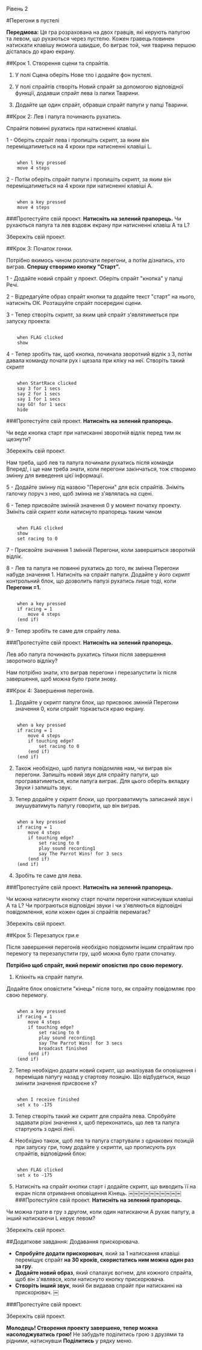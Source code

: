 Рівень 2

#Перегони в пустелі

__Передмова:__
Ця гра розрахована на двох гравців, які керують папугою та левом, що рухаються через пустелю. Кожен гравець повинен натискати клавішу якомога швидше, бо виграє той, чия тварина першою дісталась до краю екрану.


##Крок 1.  Створення сцени та спрайтів.

1.  У полі Сцена оберіть Нове тло і додайте фон пустелі.  

2. У полі спрайтів створіть Новий спрайт за допомогою відповідної функції, додавши спрайт лева із папки Тварини.

3. Додайте ще один спрайт, обравши спрайт папуги у папці Тварини.



##Крок 2: Лев і папуга починають рухатись.


Спрайти повинні рухатись при натисненні клавіші.


1 - Оберіть спрайт лева і пропишіть скрипт, за яким він переміщатиметься на 4 кроки при натисненні клавіші L.

```scratch

	when l key pressed
	move 4 steps
```
2 - Потім оберіть спрайт папуги і пропишіть скрипт, за яким він переміщатиметься на 4 кроки при натисненні клавіші А.

```scratch

	when a key pressed
	move 4 steps
```

###Протестуйте свій проект.
__Натисніть на зелений прапорець.__ 
Чи рухаються папуга та лев вздовж екрану при натисненні клавіш А та L?

Збережіть свій проект.


##Крок 3: Початок гонки.

Потрібно якимось чином розпочати перегони, а потім дізнатись, хто виграв.  __Спершу створимо кнопку "Старт".__

1 - Додайте новий спрайт у проект. Оберіть спрайт "кнопка" у папці Речі.

2 - Відредагуйте образ спрайт кнопки та додайте текст "старт" на нього, натисніть ОК. Розташуйте спрайт  посередині сцени.

3 - Тепер створіть скрипт, за яким цей спрайт з'являтиметься при запуску проекта:

```scratch

	when FLAG clicked
	show
```

4 - Тепер зробіть так, щоб кнопка, починала зворотний відлік з 3, потім давала команду почати рух і щезала при кліку на неї.  Створіть такий скрипт

```scratch

	when StartRace clicked
	say 3 for 1 secs
	say 2 for 1 secs
	say 1 for 1 secs
	say GO! for 1 secs
	hide
```

###Протестуйте свій проект.
__Натисніть на зелений прапорець.__

Чи веде кнопка старт при натисканні зворотній відлік перед тим як щезнути?

Збережіть свій проект.

Нам треба, щоб лев та папуга починали рухатись після команди Вперед!, і ще нам треба знати, коли перегони закінчаться, тож створимо змінну для виведення цієї інформації.

5 - Додайте змінну під назвою "Перегони" для всіх спрайтів.  Зніміть галочку поруч з нею, щоб змінна не з'являлась на сцені.

6 - Тепер присвойте змінній значення 0 у момент початку проекту. Змініть свій скрипт коли натиснуто прапорець таким чином

```scratch

	when FLAG clicked
	show
	set racing to 0
```

7 - Присвойте значення 1 змінній Перегони, коли завершиться зворотній відлік.
 
8 - Лев та папуга не повинні рухатись до того, як змінна Перегони набуде значення 1.  Натисніть на спрайт папуги.  Додайте у його скрипт контрольний блок, що дозволить папузі рухатись лише тоді, коли __Перегони =1.__

```scratch

	when a key pressed
	if racing = 1
		move 4 steps
	(end if)
```

9 - Тепер зробіть те саме для спрайту лева.

###Протестуйте свій проект.
__Натисніть на зелений прапорець.__

Лев або папуга починають рухатись тільки після завершення зворотного відліку?

Нам потрібно знати, хто виграв перегони і перезапустити їх після завершення, щоб можна було грати знову.

##Крок 4: Завершення перегонів.

1. Додайте у скрипт папуги блок, що присвоює змінній Перегони значення 0, коли спрайт торкається краю екрану.

```scratch

	when a key pressed
	if racing = 1
		move 4 steps
		if touching edge?
			set racing to 0
		(end if)
	(end if)
```

2. Також необхідно, щоб папуга повідомляв нам, чи виграв він перегони.  Запишіть новий звук для спрайту папуги, що програватиметься, коли папуга виграє.  Для цього оберіть вкладку Звуки і запишіть звук.

3. Тепер додайте у скрипт блоки, що програватимуть записаний звук і змушуватимуть папугу говорити, що він виграв.

```scratch

	when a key pressed
	if racing = 1
		move 4 steps
		if touching edge?
			set racing to 0
			play sound recording1
			say The Parrot Wins! for 3 secs
		(end if)
	(end if)
```

4. Зробіть те саме для лева.

###Протестуйте свій проект.
__Натисніть на зелений прапорець.__

Чи можна натиснути кнопку старт почати перегони натиснувши клавіші А та L? 
Чи програються відповідні звуки і чи з'являються відповідні повідомлення, коли кожен один зі спрайтів перемагає?

Збережіть свій проект.

##Крок 5: Перезапуск гри.e

Після завершення перегонів необхідно повідомити іншим спрайтам про перемогу та перезапустити гру, щоб можна було грати спочатку.

__Потрібно щоб спрайт, який переміг оповістив про свою перемогу.__

1. Клікніть на спрайт папуги.  

Додайте блок оповістити "кінець" після того, як спрайту повідомляє про свою перемогу.

```scratch

	when a key pressed
	if racing = 1
		move 4 steps
		if touching edge?
			set racing to 0
			play sound recording1
			say The Parrot Wins! for 3 secs
			broadcast finished
		(end if)
	(end if)
```

2. Тепер необхідно додати новий скрипт, що аналізував би оповіщення і переміщав папугу назад у стартову позицію.  Що відбудеться, якщо змінити значення присвоєне х?

```scratch

	when I receive finished
	set x to -175
```

3. Тепер створіть такий же скрипт для спрайта лева.  Спробуйте задавати різні значення х, щоб переконатись, що лев та папуга стартують з одної лінії.

4. Необхідно також, щоб лев та папуга стартували з однакових позицій при запуску гри, тому додайте у  скрипти, що прописують рух спрайтів, відповідний блок:

```scratch

	when FLAG clicked
	set x to -175
```

5. Натисніть на спрайт кнопки старт і додайте скрипт, що виводить її на екран після отримання оповіщення Кінець.
￼￼￼￼￼￼￼￼￼￼
###Протестуйте свій проект.
__Натисніть на зелений прапорець.__


Чи можна грати в гру з другом, коли один натискаючи А рухає папугу, а інший натискаючи L керує левом?

Збережіть свій проект.

##Додаткове завдання: Додавання прискорювача.

* __Спробуйте додати прискорювач__, який за 1 натискання клавіші переміщує спрайт __на 30 кроків, скористатись ним можна один раз за гру__.
* __Додайте новий образ__, який спалахує вогнем, для кожного спрайта, щоб він з'являвся, коли натиснуто кнопку прискорювача.
* __Створіть інший звук__, який би видавав спрайт при натисканні на прискорювач.
￼

###Протестуйте свій проект.

Збережіть свій проект.


__Молодець! Створення проекту завершено, тепер можна насолоджуватись грою!__
Не забудьте поділитись грою з друзями та рідними, натиснувши __Поділитись__ у рядку меню.
